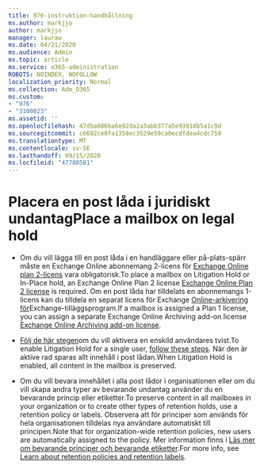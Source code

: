 ```yaml
---
title: 976-instruktion-handhållning
ms.author: markjjo
author: markjjo
manager: lauraw
ms.date: 04/21/2020
ms.audience: Admin
ms.topic: article
ms.service: o365-administration
ROBOTS: NOINDEX, NOFOLLOW
localization_priority: Normal
ms.collection: Adm_O365
ms.custom:
- "976"
- "3100023"
ms.assetid: ''
ms.openlocfilehash: 47d5a0866a6e92da2a3abb377a5e93918b5a1c9d
ms.sourcegitcommit: c6692ce0fa1358ec3529e59ca0ecdfdea4cdc759
ms.translationtype: MT
ms.contentlocale: sv-SE
ms.lasthandoff: 09/15/2020
ms.locfileid: "47780581"
---
```

# <a name="place-a-mailbox-on-legal-hold"></a><span data-ttu-id="23fb1-102">Placera en post låda i juridiskt undantag</span><span class="sxs-lookup"><span data-stu-id="23fb1-102">Place a mailbox on legal hold</span></span>

- <span data-ttu-id="23fb1-103">Om du vill lägga till en post låda i en handläggare eller på-plats-spärr måste en Exchange Online abonnemang 2-licens för [Exchange Online plan 2-licens](https://docs.microsoft.com/office365/servicedescriptions/office-365-platform-service-description/office-365-plan-options) vara obligatorisk.</span><span class="sxs-lookup"><span data-stu-id="23fb1-103">To place a mailbox on Litigation Hold or In-Place hold, an Exchange Online Plan 2 license [Exchange Online Plan 2 license](https://docs.microsoft.com/office365/servicedescriptions/office-365-platform-service-description/office-365-plan-options) is required.</span></span> <span data-ttu-id="23fb1-104">Om en post låda har tilldelats en abonnemangs 1-licens kan du tilldela en separat licens för Exchange [Online-arkivering för](https://docs.microsoft.com/office365/servicedescriptions/exchange-online-archiving-service-description)Exchange-tilläggsprogram.</span><span class="sxs-lookup"><span data-stu-id="23fb1-104">If a mailbox is assigned a Plan 1 license, you can assign a separate Exchange Online Archiving add-on license [Exchange Online Archiving add-on license](https://docs.microsoft.com/office365/servicedescriptions/exchange-online-archiving-service-description).</span></span>

- <span data-ttu-id="23fb1-105">[Följ de här stegen](https://docs.microsoft.com/microsoft-365/compliance/create-a-litigation-hold)om du vill aktivera en enskild användares tvist.</span><span class="sxs-lookup"><span data-stu-id="23fb1-105">To enable Litigation Hold for a single user, [follow these steps](https://docs.microsoft.com/microsoft-365/compliance/create-a-litigation-hold).</span></span> <span data-ttu-id="23fb1-106">När den är aktive rad sparas allt innehåll i post lådan.</span><span class="sxs-lookup"><span data-stu-id="23fb1-106">When Litigation Hold is enabled, all content in the mailbox is preserved.</span></span>

- <span data-ttu-id="23fb1-107">Om du vill bevara innehållet i alla post lådor i organisationen eller om du vill skapa andra typer av bevarande undantag använder du en bevarande princip eller etiketter.</span><span class="sxs-lookup"><span data-stu-id="23fb1-107">To preserve content in all mailboxes in your organization or to create other types of retention holds, use a retention policy or labels.</span></span> <span data-ttu-id="23fb1-108">Observera att för principer som används för hela organisationen tilldelas nya användare automatiskt till principen.</span><span class="sxs-lookup"><span data-stu-id="23fb1-108">Note that for organization-wide retention policies, new users are automatically assigned to the policy.</span></span> <span data-ttu-id="23fb1-109">Mer information finns i [Läs mer om bevarande principer och bevarande etiketter](https://docs.microsoft.com/microsoft-365/compliance/retention-policies#applying-a-retention-policy-to-an-entire-organization-or-specific-locations).</span><span class="sxs-lookup"><span data-stu-id="23fb1-109">For more info, see [Learn about retention policies and retention labels](https://docs.microsoft.com/microsoft-365/compliance/retention-policies#applying-a-retention-policy-to-an-entire-organization-or-specific-locations).</span></span> 
